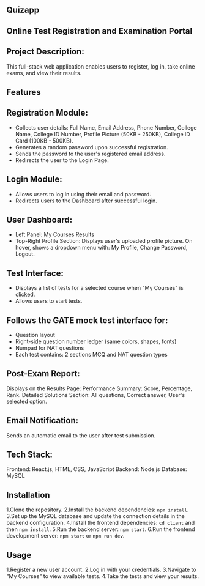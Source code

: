 ## Quizapp
## Online Test Registration and Examination Portal

## Project Description:
This full-stack web application enables users to register, log in, take online exams, and view their results.

## Features
## Registration Module:
- Collects user details: Full Name, Email Address, Phone Number, College Name, College ID Number, Profile Picture (50KB - 250KB), College ID Card (100KB - 500KB).
- Generates a random password upon successful registration.
- Sends the password to the user's registered email address.
- Redirects the user to the Login Page.
  
## Login Module:
- Allows users to log in using their email and password.
- Redirects users to the Dashboard after successful login.
  
## User Dashboard:
- Left Panel:
    My Courses
    Results
- Top-Right Profile Section:
    Displays user's uploaded profile picture.
    On hover, shows a dropdown menu with: My Profile, Change Password, Logout.
  
## Test Interface:
- Displays a list of tests for a selected course when "My Courses" is clicked.
- Allows users to start tests.
  
## Follows the GATE mock test interface for:
- Question layout
- Right-side question number ledger (same colors, shapes, fonts)
- Numpad for NAT questions
- Each test contains:
     2 sections
     MCQ and NAT question types
  
## Post-Exam Report:
Displays on the Results Page:
Performance Summary: Score, Percentage, Rank.
Detailed Solutions Section: All questions, Correct answer, User's selected option.

## Email Notification:
Sends an automatic email to the user after test submission.

## Tech Stack:
Frontend: React.js, HTML, CSS, JavaScript
Backend: Node.js
Database: MySQL

## Installation
1.Clone the repository.
2.Install the backend dependencies: `npm install`.
3.Set up the MySQL database and update the connection details in the backend configuration.
4.Install the frontend dependencies: `cd client` and then `npm install`.
5.Run the backend server: `npm start`.
6.Run the frontend development server: `npm start` or `npm run dev`.

## Usage
1.Register a new user account.
2.Log in with your credentials.
3.Navigate to "My Courses" to view available tests.
4.Take the tests and view your results.
